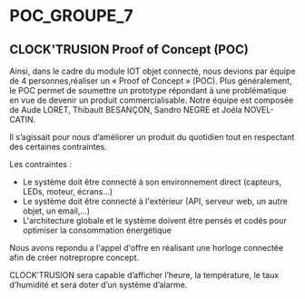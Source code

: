 # POC_GROUPE_7

## CLOCK'TRUSION  Proof of Concept (POC)

Ainsi, dans le cadre du module IOT objet connecté, nous devions par équipe de 4 personnes,réaliser un « Proof of Concept » (POC). 
Plus généralement, le POC permet de soumettre un prototype répondant à une problématique en vue de devenir un produit commercialisable.
Notre équipe est composée de Aude LORET, Thibault BESANÇON, Sandro NEGRE et Joéla NOVEL-CATIN.

Il s’agissait pour nous d’améliorer un produit du quotidien tout en respectant des certaines contraintes.

Les contraintes :
*  Le système doit être connecté à son environnement direct (capteurs, LEDs, moteur, écrans...)
*  Le système doit être connecté à l'extérieur (API, serveur web, un autre objet, un email,...)
*  L'architecture globale et le système doivent être pensés et codés pour optimiser la consommation énergétique

Nous avons repondu a l'appel d'offre en réalisant une horloge connectée afin de créer notrepropre concept. 

CLOCK’TRUSION sera capable d’afficher l’heure, la température, le taux d’humidité et sera doter d’un système d’alarme.
